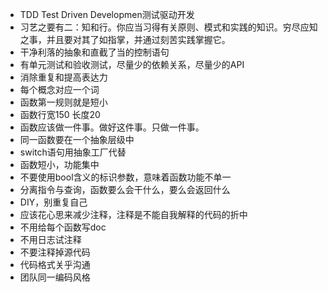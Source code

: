 - TDD Test Driven Developmen测试驱动开发
- 习艺之要有二：知和行。你应当习得有关原则、模式和实践的知识。穷尽应知之事，并且要对其了如指掌，并通过刻苦实践掌握它。
- 干净利落的抽象和直截了当的控制语句
- 有单元测试和验收测试，尽量少的依赖关系，尽量少的API
- 消除重复和提高表达力
- 每个概念对应一个词
- 函数第一规则就是短小
- 函数行宽150 长度20
- 函数应该做一件事。做好这件事。只做一件事。
- 同一函数要在一个抽象层级中
- switch语句用抽象工厂代替
- 函数短小，功能集中
- 不要使用bool含义的标识参数，意味着函数功能不单一
- 分离指令与查询，函数要么会干什么，要么会返回什么
- DIY，别重复自己
- 应该花心思来减少注释，注释是不能自我解释的代码的折中
- 不用给每个函数写doc
- 不用日志试注释
- 不要注释掉源代码
- 代码格式关乎沟通
- 团队同一编码风格
